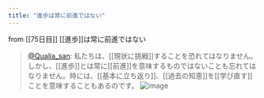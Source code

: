 ```yaml
---
title: "進歩は常に前進ではない"
---
```


from [[75日目]]
[[進歩]]は常に前進ではない
> [@Qualia_san](https://twitter.com/Qualia_san/status/1630981472445419520?s=20): 私たちは、[[現状に挑戦]]することを恐れてはなりません。しかし、[[進歩]]とは常に[[前進]]を意味するものではないことも忘れてはなりません。時には、[[基本に立ち返り]]、[[過去の知恵]]を[[学び直す]]ことを意味することもあるのです。
> ![image](https://pbs.twimg.com/media/FqJpAFwaAAETuco.png)

